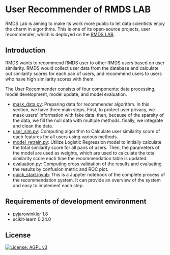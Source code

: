 # User Recommender of RMDS LAB
RMDS Lab is aiming to make its work more public to let data scientists enjoy the charm in algorithms. This is one of its open-source projects, user recommender, which
is deployed on the [RMDS LAB](https://grmds.org).

## Introduction
RMDS wants to recommend RMDS user to other RMDS users based on user similarity. RMDS would collect user data from the database and calculate out similarity scores for each pair of users, and recommend users to users who have high similarity scores with them.

The User Recommender consists of four components: data processing, model development, model update, and model evaluation.
- [mask_data.py](https://github.com/GRMDS/User_Recommender/blob/main/mask_data.py): Preparing data for recommender algorithm. In this section, we have three main steps. First, to protect user privacy, we mask users' information with fake data. then, because of the sparsity of the data, we fill the null data with multiple methods. finally, we integrate and clean the data.
- [user_sim.py](https://github.com/GRMDS/User_Recommender/blob/main/user_sim.py): Computing algorithm to Calculate user similarity score of each features for all users using various methods.
- [model_retrain.py](https://github.com/GRMDS/User_Recommender/blob/main/model_retrain.py): Utilize Logistic Regression model to initially calculate the total similarity score for all pairs of users. Then, the parameters of the model are used as weights, which are used to calculate the total similarity score each time the recommendation table is updated.
- [evaluation.py](https://github.com/GRMDS/User_Recommender/blob/main/evaluation.py): Computing cross validation of the results and evaluating the results by confusion metric and ROC plot.
- [quick_start.ipynb](https://github.com/GRMDS/User_Recommender/blob/main/quick_start.ipynb): This is a Jupyter notebook of the complete process of the recommendation system. It can provide an overview of the system and easy to implement each step.


## Requirements of development environment
- pyjarowinkler 1.8
- scikit-learn 0.24.0

## License
[![License: AGPL v3](https://img.shields.io/badge/License-AGPL_v3-green.svg)](https://www.gnu.org/licenses/agpl-3.0)
